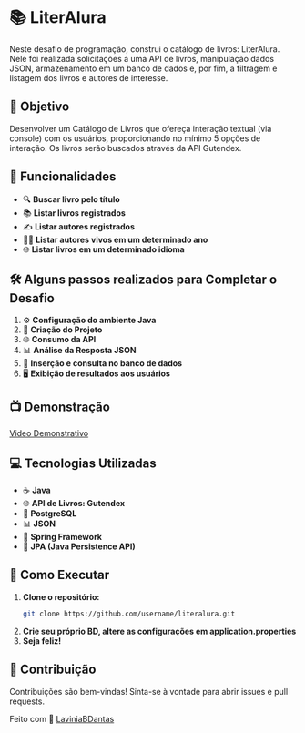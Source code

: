 # 📚 LiterAlura

Neste desafio de programação, construi o catálogo de livros: LiterAlura. Nele foi realizada solicitações a uma API de livros, manipulação dados JSON, armazenamento em um banco de dados e, por fim, a filtragem e listagem dos livros e autores de interesse.

## 🎯 Objetivo

Desenvolver um Catálogo de Livros que ofereça interação textual (via console) com os usuários, proporcionando no mínimo 5 opções de interação. Os livros serão buscados através da API Gutendex.

## 🌟 Funcionalidades

- 🔍 **Buscar livro pelo título**
- 📚 **Listar livros registrados**
- ✍️ **Listar autores registrados**
- 👨‍🏫 **Listar autores vivos em um determinado ano**
- 🌐 **Listar livros em um determinado idioma**

## 🛠️ Alguns passos realizados para Completar o Desafio

1. ⚙️ **Configuração do ambiente Java**
2. 📝 **Criação do Projeto**
3. 🌐 **Consumo da API**
4. 📊 **Análise da Resposta JSON**
5. 💾 **Inserção e consulta no banco de dados**
6. 🖥️ **Exibição de resultados aos usuários**

## 📺 Demonstração
[Video Demonstrativo](https://imgur.com/a/xapcbM0)

## 💻 Tecnologias Utilizadas

- ☕ **Java**
- 🌐 **API de Livros: Gutendex**
- 💽 **PostgreSQL**
- 📊 **JSON**
- 🌱 **Spring Framework**
- 📜 **JPA (Java Persistence API)**

## 🚀 Como Executar

1. **Clone o repositório:**
   ```sh
   git clone https://github.com/username/literalura.git
2. **Crie seu próprio BD, altere as configurações em application.properties**
3. **Seja feliz!**
  

## 🤝 Contribuição
Contribuições são bem-vindas! Sinta-se à vontade para abrir issues e pull requests.

Feito com 💙 [LaviniaBDantas](https://github.com/LaviniaBDantas)


